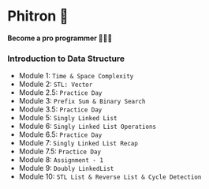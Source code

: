 # Phitron 🚀

**Become a pro programmer 🧑🏻‍💻**

### Introduction to Data Structure

- Module 1: `Time & Space Complexity`
- Module 2: `STL: Vector`
- Module 2.5: `Practice Day`
- Module 3: `Prefix Sum & Binary Search`
- Module 3.5: `Practice Day`
- Module 5: `Singly Linked List`
- Module 6: `Singly Linked List Operations`
- Module 6.5: `Practice Day`
- Module 7: `Singly Linked List Recap`
- Module 7.5: `Practice Day`
- Module 8: `Assignment - 1`
- Module 9: `Doubly LinkedList`
- Module 10: `STL List & Reverse List & Cycle Detection`
